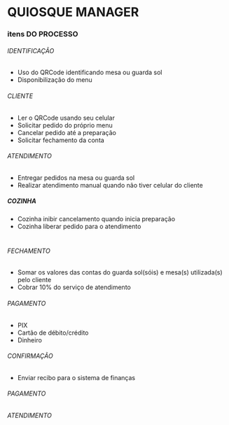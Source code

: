 # QUIOSQUE MANAGER

### itens DO PROCESSO

###### IDENTIFICAÇÃO

 - Uso do QRCode identificando mesa ou guarda sol
 - Disponibilização do menu

###### CLIENTE

 - Ler o QRCode usando seu celular
 - Solicitar pedido do próprio menu
 - Cancelar pedido até a preparação
 - Solicitar fechamento da conta
 
###### ATENDIMENTO 

 - Entregar pedidos na mesa ou guarda sol
 - Realizar atendimento manual quando não tiver celular do cliente
 
 ##### COZINHA
 
 - Cozinha inibir cancelamento quando inicia preparação
 - Cozinha liberar pedido para o atendimento
#
###### FECHAMENTO

 - Somar os valores das contas do guarda sol(sóis) e mesa(s) utilizada(s) pelo cliente
 - Cobrar 10% do serviço de atendimento

###### PAGAMENTO

 - PIX 
 - Cartão de débito/crédito
 - Dinheiro

###### CONFIRMAÇÃO

 - Enviar recibo para o sistema de finanças

###### PAGAMENTO

###### ATENDIMENTO

